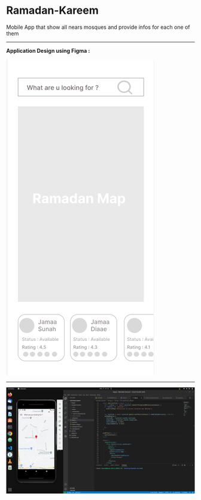 # Ramadan-Kareem

Mobile App that show all nears mosques and provide infos for each one of them

---

**Application Design using Figma :**

![alt](Design/design.png)

---

![alt](Design/imp.png)
